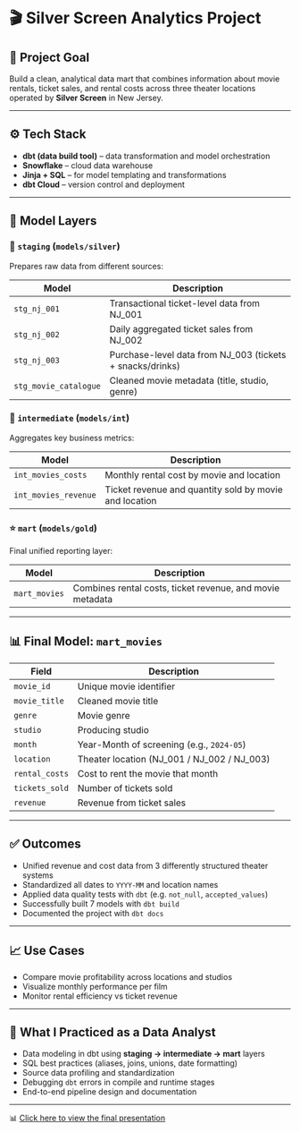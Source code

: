 # 🎬 Silver Screen Analytics Project

## 🎯 Project Goal

Build a clean, analytical data mart that combines information about movie rentals, ticket sales, and rental costs across three theater locations operated by **Silver Screen** in New Jersey.

---

## ⚙️ Tech Stack

- **dbt (data build tool)** – data transformation and model orchestration  
- **Snowflake** – cloud data warehouse  
- **Jinja + SQL** – for model templating and transformations  
- **dbt Cloud** – version control and deployment

---

## 🧱 Model Layers

### 🔹 `staging` (`models/silver`)
Prepares raw data from different sources:

| Model              | Description |
|--------------------|-------------|
| `stg_nj_001`       | Transactional ticket-level data from NJ_001 |
| `stg_nj_002`       | Daily aggregated ticket sales from NJ_002 |
| `stg_nj_003`       | Purchase-level data from NJ_003 (tickets + snacks/drinks) |
| `stg_movie_catalogue` | Cleaned movie metadata (title, studio, genre) |

### 🔸 `intermediate` (`models/int`)
Aggregates key business metrics:

| Model               | Description |
|---------------------|-------------|
| `int_movies_costs`  | Monthly rental cost by movie and location |
| `int_movies_revenue`| Ticket revenue and quantity sold by movie and location |

### ⭐ `mart` (`models/gold`)
Final unified reporting layer:

| Model        | Description |
|--------------|-------------|
| `mart_movies`| Combines rental costs, ticket revenue, and movie metadata |

---

## 📊 Final Model: `mart_movies`

| Field           | Description |
|-----------------|-------------|
| `movie_id`      | Unique movie identifier |
| `movie_title`   | Cleaned movie title |
| `genre`         | Movie genre |
| `studio`        | Producing studio |
| `month`         | Year-Month of screening (e.g., `2024-05`) |
| `location`      | Theater location (NJ_001 / NJ_002 / NJ_003) |
| `rental_costs`  | Cost to rent the movie that month |
| `tickets_sold`  | Number of tickets sold |
| `revenue`       | Revenue from ticket sales |

---

## ✅ Outcomes

- Unified revenue and cost data from 3 differently structured theater systems  
- Standardized all dates to `YYYY-MM` and location names  
- Applied data quality tests with `dbt` (e.g. `not_null`, `accepted_values`)  
- Successfully built 7 models with `dbt build`  
- Documented the project with `dbt docs`

---

## 📈 Use Cases

- Compare movie profitability across locations and studios  
- Visualize monthly performance per film  
- Monitor rental efficiency vs ticket revenue

---

## 🧠 What I Practiced as a Data Analyst

- Data modeling in dbt using **staging → intermediate → mart** layers  
- SQL best practices (aliases, joins, unions, date formatting)  
- Source data profiling and standardization  
- Debugging `dbt` errors in compile and runtime stages  
- End-to-end pipeline design and documentation

---
📊 [Click here to view the final presentation](https://docs.google.com/presentation/d/your_presentation_id_here)

